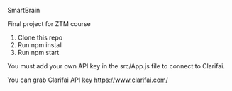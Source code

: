 SmartBrain

Final project for ZTM course

1. Clone this repo
2. Run npm install
3. Run npm start

You must add your own API key in the src/App.js file to connect to Clarifai.

You can grab Clarifai API key https://www.clarifai.com/
